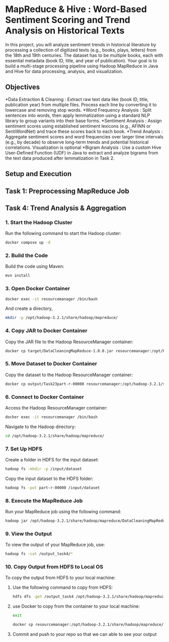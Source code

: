 # MapReduce & Hive : Word-Based Sentiment Scoring and Trend Analysis on Historical Texts
In this project, you will analyze sentiment trends in historical literature by processing a collection of digitized texts (e.g., books, plays, letters) from the 18th and 19th centuries. The dataset has to be multiple books, each with essential metadata (book ID, title, and year of publication). Your goal is to build a multi-stage processing pipeline using Hadoop MapReduce in Java and Hive for data processing, analysis, and visualization.

## Objectives

*Data Extraction & Cleaning : Extract raw text data like (book ID, title, publication year) from multiple files. Process each line by converting it to lowercase and removing stop words.
*Word Frequency Analysis : Split sentences into words, then apply lemmatization using a standard NLP library to group variants into their base forms.
*Sentiment Analysis : Assign sentiment scores using established sentiment lexicons (e.g., AFINN or SentiWordNet) and trace these scores back to each book.
*Trend Analysis : Aggregate sentiment scores and word frequencies over larger time intervals (e.g., by decade) to observe long-term trends and potential historical correlations. Visualization is optional
*Bigram Analysis : Use a custom Hive User-Defined Function (UDF) in Java to extract and analyze bigrams from the text data produced after lemmatization in Task 2.

## Setup and Execution

## Task 1: Preprocessing MapReduce Job

## Task 4: Trend Analysis & Aggregation

### 1. **Start the Hadoop Cluster**

Run the following command to start the Hadoop cluster:

```bash
docker compose up -d
```

### 2. **Build the Code**

Build the code using Maven:

```bash
mvn install
```

### 3. **Open Docker Container**

```bash
docker exec -it resourcemanager /bin/bash
```

And create a directory,

```bash
mkdir -p /opt/hadoop-3.2.1/share/hadoop/mapreduce/
```

### 4. **Copy JAR to Docker Container**

Copy the JAR file to the Hadoop ResourceManager container:

```bash
docker cp target/DataCleaningMapReduce-1.0.0.jar resourcemanager:/opt/hadoop-3.2.1/share/hadoop/mapreduce
```

### 5. **Move Dataset to Docker Container**

Copy the dataset to the Hadoop ResourceManager container:

```bash
docker cp output/Task23part-r-00000 resourcemanager:/opt/hadoop-3.2.1/share/hadoop/mapreduce/
```

### 6. **Connect to Docker Container**

Access the Hadoop ResourceManager container:

```bash
docker exec -it resourcemanager /bin/bash
```

Navigate to the Hadoop directory:

```bash
cd /opt/hadoop-3.2.1/share/hadoop/mapreduce/
```

### 7. **Set Up HDFS**

Create a folder in HDFS for the input dataset:

```bash
hadoop fs -mkdir -p /input/dataset
```

Copy the input dataset to the HDFS folder:

```bash
hadoop fs -put part-r-00000 /input/dataset
```

### 8. **Execute the MapReduce Job**

Run your MapReduce job using the following command:

```bash
hadoop jar /opt/hadoop-3.2.1/share/hadoop/mapreduce/DataCleaningMapReduce-1.0.0.jar com.example.task3.TrendDriver /input/dataset/part-r-00000 /output_task4
```

### 9. **View the Output**

To view the output of your MapReduce job, use:

```bash
hadoop fs -cat /output_task4/*
```

### 10. **Copy Output from HDFS to Local OS**

To copy the output from HDFS to your local machine:

1. Use the following command to copy from HDFS:
    ```bash
    hdfs dfs -get /output_task4 /opt/hadoop-3.2.1/share/hadoop/mapreduce/
    ```

2. use Docker to copy from the container to your local machine:
   ```bash
   exit 
   ```
    ```bash
    docker cp resourcemanager:/opt/hadoop-3.2.1/share/hadoop/mapreduce/output_task4/ output/Task4/
    ```
3. Commit and push to your repo so that we can able to see your output
